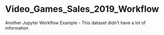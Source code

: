 # Video_Games_Sales_2019_Workflow
Another Jupyter Workflow Example - This dataset didn't have a lot of information
